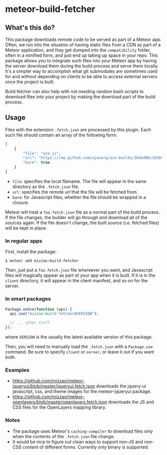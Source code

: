 meteor-build-fetcher
====================

## What's this do?

This package downloads remote code to be served as part of a Meteor app. Often, we run into the situation of having static files from a CDN as part of a Meteor application, and they get dumped into the `compatibility` folder, often in a minified form, and just end up taking up space in your repo. This package allows you to integrate such files into your Meteor app by having the server download them during the build process and serve them locally. It's a simpler way to accomplish what git submodules are sometimes used for and without depending on clients to be able to access external servers once the project is built.

Build fetcher can also help with not needing random bash scripts to download files into your project by making the download part of the build process.

## Usage

Files with the extension `.fetch.json` are processed by this plugin. Each such file should contain an array of the following form:

```js
[
    {
        "file": "ace.js",
        "url": "https://raw.github.com/ajaxorg/ace-builds/3bded0bc1b5b51f74afd2f8dafb768ab8f35b00b/src-min/ace.js",
        "bare": true
    }
]
```

* `file`: specifies the local filename. The file will appear in the same directory as the `.fetch.json` file.
* `url`: specifies the remote url that the file will be fetched from.
* `bare`: for Javascript files, whether the file should be wrapped in a closure.

Meteor will treat a `foo.fetch.json` file as a normal part of the build process. If the file changes, the builder will go through and download all of the sources again. If the file doesn't change, the built source (i.e. fetched files) will be kept in place.

### In regular apps

First, install the package:

```
$ meteor add mizzao:build-fetcher
```

Then, just put a `foo.fetch.json` file whereever you want, and Javascript files will magically appear as part of your app when it is built. If it is in the `client` directory, it will appear in the client manifest, and so on for the server.

### In smart packages

```js
Package.onUse(function (api) {
  api.use("mizzao:build-fetcher@VERSION");

  // ... other stuff
});
```

where `VERSION` is the usually the latest available version of this package.

Then, you will need to manually load the `.fetch.json` with a `Package.use`
command. Be sure to specify `client` or `server`, or leave it out if you want
both.

### Examples

* https://github.com/mizzao/meteor-jqueryui/blob/master/jqueryui.fetch.json downloads the jquery-ui javascript, css, and theme images for the meteor-jqueryui package.
* https://github.com/mizzao/meteor-openlayers/blob/master/openlayers.fetch.json downloads the JS and CSS files for the OpenLayers mapping library.

### Notes

* The package uses Meteor's `caching-compiler` to download files only when the 
contents of the `.fetch.json` file change.
* It would be nice to figure out clean ways to support non-JS and non-CSS content of different forms. Currently only binary is supported.
